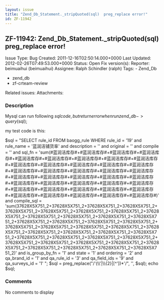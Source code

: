 ```yaml
---
layout: issue
title: "Zend_Db_Statement._stripQuoted(sql)  preg_replace error!"
id: ZF-11942
---
```


ZF-11942: Zend\_Db\_Statement.\_stripQuoted(sql) preg\_replace error!
---------------------------------------------------------------------

 Issue Type: Bug Created: 2011-12-16T02:50:14.000+0000 Last Updated: 2012-02-26T07:49:53.000+0000 Status: Open Fix version(s): 
 Reporter:  beimuaihui (beimuaihui)  Assignee:  Ralph Schindler (ralph)  Tags: - Zend\_Db
- zend\_db
- zf-crteam-review
 
 Related issues: 
 Attachments: 
### Description

Mysql can run following $sql code,but return error when run zend\_db->query($sql);

my test code is this:

$sql = "SELECT rule\_id FROM baogg\_rule WHERE rule\_id = '19' and rule\_name = '蓝润洁铺货率' and description = '' and original = '' and compile = '' and sql\_fn = 'sum(#蓝润洁库存#+#蓝润洁库存#+#蓝润洁库存#+#蓝润洁库存#+#蓝润洁库存#+#蓝润洁库存#+#蓝润洁库存#+#蓝润洁库存#+#蓝润洁库存#+#蓝润洁库存#+#蓝润洁库存#+#蓝润洁库存#+#蓝润洁库存#+#蓝润洁库存#+#蓝润洁库存#+#蓝润洁库存#+#蓝润洁库存#+#蓝润洁库存#+#蓝润洁库存#+#蓝润洁库存#+#蓝润洁库存#+#蓝润洁库存#+#蓝润洁库存#+#蓝润洁库存#+#蓝润洁库存#+#蓝润洁库存#+#蓝润洁库存#+#蓝润洁库存#+#蓝润洁库存#+#蓝润洁库存#+#蓝润洁库存#+#蓝润洁库存#+#蓝润洁库存#+#蓝润洁库存#+#蓝润洁库存#+#蓝润洁库存#+#蓝润洁库存#+#蓝润洁库存#+#蓝润洁库存#)' and compile\_sql = 'sum(37628X5X751\_2+37628X5X751\_2+37628X5X751\_2+37628X5X751\_2+37628X5X751\_2+37628X5X751\_2+37628X5X751\_2+37628X5X751\_2+37628X5X751\_2+37628X5X751\_2+37628X5X751\_2+37628X5X751\_2+37628X5X751\_2+37628X5X751\_2+37628X5X751\_2+37628X5X751\_2+37628X5X751\_2+37628X5X751\_2+37628X5X751\_2+37628X5X751\_2+37628X5X751\_2+37628X5X751\_2+37628X5X751\_2+37628X5X751\_2+37628X5X751\_2+37628X5X751\_2+37628X5X751\_2+37628X5X751\_2+37628X5X751\_2+37628X5X751\_2+37628X5X751\_2+37628X5X751\_2+37628X5X751\_2+37628X5X751\_2+37628X5X751\_2+37628X5X751\_2+37628X5X751\_2+37628X5X751\_2+37628X5X751\_2)' and is\_group\_by\_fn = '1' and state = '1' and ordering = '2' and qa\_brand\_id = '1' and qa\_rule\_id = '3' and qa\_field\_ids = '9' and qa\_surveys\_id = '1' "; $sql = preg\_replace("/'(\\\\'|\\\\{2}|[^'])\*'/", '', $sql); echo $sql;

 

 

### Comments

No comments to display
